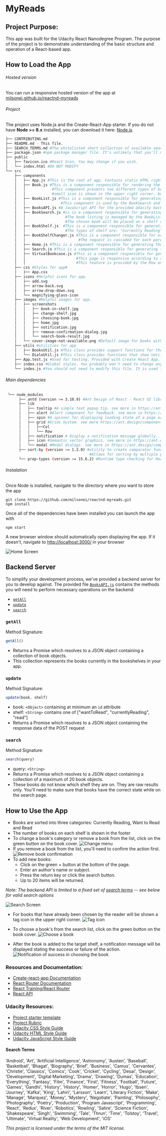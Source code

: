 # MyReads
## Project Purpose:

This app was built for the Udacity React Nanodegree Program. The purpose of the project is to demonstrate understanding of the basic structure and operation of a React-based app.

## How to Load the App
###### Hosted version

You can run a responsive hosted version of the app at [milsonei.github.io/reactnd-myreads](https://milsonei.github.io/reactnd-myreads)

###### Project
The project uses Node.js and the Create-React-App starter. If you do not have **Node >= 8.x** installed, you can download it here: [Node.js](https://nodejs.org/en/)

```bash
├── CONTRIBUTING.md
├── README.md - This file.
├── SEARCH_TERMS.md #The whitelisted short collection of available search terms for you to use with your app.
├── package.json #npm package manager file. It's unlikely that you'll need to modify this.
├── public
│   ├── favicon.ico #React Icon, You may change if you wish.
│   └── index.html #DO NOT MODIFY
└── src
    ├── components
    │   ├── App.js #This is the root of app. Contains static HTML right now.#
    │   ├── Book.js #This is a component responsible for rendering the cover page of the book and other information such as title, authors and cover.
    │   │            #This component presents two different types of behaviors. In the search screen result, if the book is already included in the user's shelf, 
    │   │            #small icon is shown in the upper right corner, but in home, this icon is hidden.
    │   ├── BookList.js #This is a component responsible for generating a book listing, thus rendering a collection based on the component Book.
    │   │                #This component is used by the BookSearch and BookShelf components.#
    │   ├── BooksAPI.js #A JavaScript API for the provided Udacity backend. Instructions for the methods are below.
    │   ├── BookSearch.js #is is a component responsible for generating a book listing based on the response sent by the BooksAPI javascript API.
    │   │                  #The book listing is managed by the BookList component.
    │   │                  #The chosen book will be placed on a shelf after the reader's action.
    │   ├── BookShelf.js  #This is a component responsible for generating a classified listing of books according to the type of shelf. 
    │   │                  #The types of shelf are: "Currently Reading", "Want to Read" and "Read".
    │   ├── BookShelfChanger.js #This is a component responsible for orchestrating the change of a particular book to another shelf, as well as permanently removing it from the reader's shelves.
    │   │                        #The request is cascaded for each parent component, until finally it is sent remotely by the responsible API.
    │   ├── Home.js #This is a component responsible for generating the home page of the application. It renders the VirtualBookcase component.
    │   ├── Search.js #This is a component responsible for generating the application's search page. It renders the BookSearch component.
    │   ├── VirtualBookcase.js #This is a component responsible for generating the reader's book page. 
    │   │                       #This page is responsive according to screen size, and for screens larger than 796px, the shelves are arranged in columns and on smaller screens, they are arranged in lines. 
    │   │                       #This feature is provided by the Row and Col components of the ANTD library.
    ├── css #Styles for app#
    │   ├── App.css
    ├── icons #Helpful icons for app.
    │   ├── add.svg
    │   ├── arrow-back.svg
    │   ├── arrow-drop-down.svg
    │   └── magnifying-glass-icon
    ├── images #Helpful images for app. 
    │   ├── screenshots
    │   │   ├── book-in-shelf.jpg
    │   │   ├── change-shelf.jpg 
    │   │   ├── choosing-book.jpg
    │   │   ├── home.jpg
    │   │   ├── notification.jpg
    │   │   ├── remove-confirmation-dialog.jpg
    │   │   └── search-book-result.jpg
    │   └── cover-image-not-available.png #Default image for books without cover
    ├── utils #utilities for app
    │   ├── BooksUtil.js #This class provides support functions for the entire application
    │   └── DialoUtil.js #This class provides functions that show notifications and dialogs from the ANTD library
    ├── App.test.js #Used for testing. Provided with Create React App.
    ├── index.css #Global styles. You probably won't need to change anything here.
    └── index.js #You should not need to modify this file. It is used for DOM rendering only.
```

###### Main dependencies
```bash
 └── node_modules
      ├── antd (version >= 3.10.9) #Ant Design of React - React UI library antd that contains a set of high quality components and demos for building rich, interactive user interfaces. See more in https://ant.design/docs/react/introduce#Installation
      ├── lib
      │   ├── tooltip #A simple text popup tip. see more in https://ant.design/components/tooltip/
      │   ├── alert #Alert component for feedback. see more in https://ant.design/components/alert/
      │   ├── spin #A spinner for displaying loading state of a page or a section. see more in https://ant.design/components/spin/
      │   ├── grid #Grids System. see more https://ant.design/components/grid/
      │   │   ├──Col
      │   │   └── Row 
      │   ├── notification # Display a notification message globally.. see more in https://ant.design/components/notification/
      │   ├── icon #Semantic vector graphics. see more in https://ant.design/components/icon/
      │   └── modal #Modal dialogs. see more in https://ant.design/components/modal/
      ├── sort-by (version >= 1.2.0) #utility to create comparator functions for the native Array.sort() in both node and the browser.
                                      #Allows for sorting by multiple properties. see more in https://www.npmjs.com/package/sort-by
      └── prop-types (version >= 15.6.2) #Runtime type checking for React props and similar objects. see more in https://www.npmjs.com/package/prop-types
```
###### Instalation
Once Node is installed, navigate to the directory where you want to store the app

```
git clone https://github.com/milsonei/reactnd-myreads.git
npm install
```

Once all of the dependencies have been installed you can launch the app with

```
npm start
```
A new browser window should automatically open displaying the app. If it doesn't, navigate to [http://localhost:3000/](http://localhost:3000/) in your browser

![Home Screen](src/images/screenshots/home.jpg "home screen")

## Backend Server

To simplify your development process, we've provided a backend server for you to develop against. The provided file [`BooksAPI.js`](src/BooksAPI.js) contains the methods you will need to perform necessary operations on the backend:

* [`getAll`](#getall)
* [`update`](#update)
* [`search`](#search)

### `getAll`

Method Signature:

```js
getAll()
```

* Returns a Promise which resolves to a JSON object containing a collection of book objects.
* This collection represents the books currently in the bookshelves in your app.

### `update`

Method Signature:

```js
update(book, shelf)
```

* book: `<Object>` containing at minimum an `id` attribute
* shelf: `<String>` contains one of ["wantToRead", "currentlyReading", "read"]  
* Returns a Promise which resolves to a JSON object containing the response data of the POST request

### `search`

Method Signature:

```js
search(query)
```

* query: `<String>`
* Returns a Promise which resolves to a JSON object containing a collection of a maximum of 20 book objects.
* These books do not know which shelf they are on. They are raw results only. You'll need to make sure that books have the correct state while on the search page.

## How to Use the App

- Books are sorted into three categories: Currently Reading, Want to Read and Read
- The number of books on each shelf is shown in the footer
- To change a book's category or remove a book from the list, click on the green button on the book cover. 
  ![Change menu](src/images/screenshots/change-shelf.jpg "change")
- If you remove a book from the list, you'll need to confirm the action first.
  ![Remove book confirmation](src/images/screenshots/remove-confirmation-dialog.jpg "remove")
- To add new books: 
  - Click on the green + button at the bottom of the page.
  - Enter an author's name or subject.
  - Press the return key or click the search button. 
  - Up to 20 items will be returned.

_Note: The backend API is limited to a fixed set of [search terms](#search-terms) -- see below for valid search options_

![Search Screen](src/images/screenshots/search-book-result.jpg "search")

- For books that have already been chosen by the reader will be shown a tag icon in the upper right corner.
![Tag icon](src/images/screenshots/book-in-shelf.jpg "selected book")

- To choose a book's from the search list, click on the green button on the book cover. 
![Choose a book](src/images/screenshots/choosing-book.jpg "choose a book")

- After the book is added to the target shelf, a notification message will be displayed stating the success or failure of the action.
![Notification of success in choosing the book](src/images/screenshots/notification.jpg "notification")

### Resources and Documentation:

- [Create-react-app Documentation](https://github.com/facebookincubator/create-react-app)
- [React Router Documentation](http://knowbody.github.io/react-router-docs/)
- [React Training/React Router](https://reacttraining.com/react-router/web/api/BrowserRouter)
- [React API](https://facebook.github.io/react/docs/react-api.html)

### Udacity Resources:

- [Project starter template](https://github.com/udacity/reactnd-project-myreads-starter)
- [Project Rubric](https://review.udacity.com/#!/rubrics/918/view)
- [Udacity CSS Style Guide](http://udacity.github.io/frontend-nanodegree-styleguide/css.html)
- [Udacity HTML Style Guide](http://udacity.github.io/frontend-nanodegree-styleguide/index.html)
- [Udacity JavaScript Style Guide](http://udacity.github.io/frontend-nanodegree-styleguide/javascript.html)

#### Search Terms

'Android', 'Art', 'Artificial Intelligence', 'Astronomy', 'Austen', 'Baseball', 'Basketball', 'Bhagat', 'Biography', 'Brief', 'Business', 'Camus', 'Cervantes', 'Christie', 'Classics', 'Comics', 'Cook', 'Cricket', 'Cycling', 'Desai', 'Design', 'Development', 'Digital Marketing', 'Drama', 'Drawing', 'Dumas', 'Education', 'Everything', 'Fantasy', 'Film', 'Finance', 'First', 'Fitness', 'Football', 'Future', 'Games', 'Gandhi', 'History', 'History', 'Homer', 'Horror', 'Hugo', 'Ibsen', 'Journey', 'Kafka', 'King', 'Lahiri', 'Larsson', 'Learn', 'Literary Fiction', 'Make', 'Manage', 'Marquez', 'Money', 'Mystery', 'Negotiate', 'Painting', 'Philosophy', 'Photography', 'Poetry', 'Production', 'Program Javascript', 'Programming', 'React', 'Redux', 'River', 'Robotics', 'Rowling', 'Satire', 'Science Fiction', 'Shakespeare', 'Singh', 'Swimming', 'Tale', 'Thrun', 'Time', 'Tolstoy', 'Travel', 'Ultimate', 'Virtual Reality', 'Web Development', 'iOS'

_This project is licensed under the terms of the MIT license._
